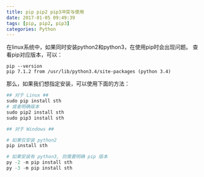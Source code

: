 ```yaml
---
title: pip pip2 pip3冲突与使用
date: 2017-01-05 09:49:39
tags: [pip, pip2, pip3]
categories: Python
---
```

在linux系统中，如果同时安装python2和python3，在使用pip时会出现问题。
查看pip对应版本，可以：
```
pip --version
pip 7.1.2 from /usr/lib/python3.4/site-packages (python 3.4)
```
那么，如果我们想指定安装，可以使用下面的方法：
```python
## 对于 Linux ##
sudo pip install sth
# 或者明确版本
sudo pip2 install sth
sudo pip3 install sth

## 对于 Windows ##

# 如果仅安装 python2
pip install sth

# 如果安装有 python3, 则需要明确 pip 版本
py -2 -m pip install sth
py -3 -m pip install sth
```







